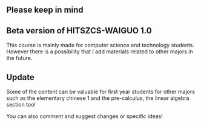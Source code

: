 ## Please keep in mind
## Beta version of HITSZCS-WAIGUO 1.0

This course is mainly made for computer science and technology students. However there is a possibility that I add materials related to other majors in the future.
## Update 
Some of the content can be valuable for first year students for other majors such as the elementary chinese 1 and the pre-calculus, the linear algebra section too!

You can also comment and suggest changes or specific ideas! 